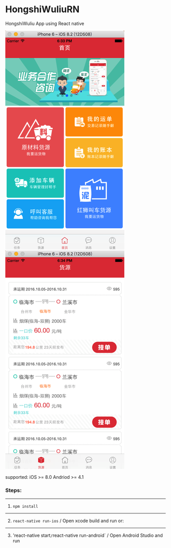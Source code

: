 # HongshiWuliuRN
HongshiWuliu App using React native 

![image](https://github.com/Ghstart/HongshiWuliuRN/blob/master/sources/Snip20161026_1.png)
![image](https://github.com/Ghstart/HongshiWuliuRN/blob/master/sources/Snip20161026_2.png)


supported:
iOS >= 8.0
Andriod >= 4.1

### Steps:
---
1. `npm install`
---
2. `react-native run-ios` / Open xcode build and run
or:
---
3. 'react-native start` / `react-native run-android` / Open Android Studio and run
